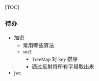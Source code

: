 <span style="font-family:Simsun,serif; font-size:17px;">

[TOC]

### 待办

- 加密
    - 常用哪些算法
    - sm3
        - TreeMap 对 key 排序
        - 通过反射将所有字段取出来
- jwt

</span>